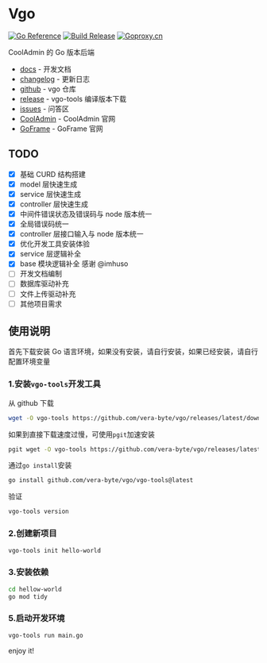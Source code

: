 # Vgo

[![Go Reference](https://pkg.go.dev/badge/github.com/vera-byte/vgo.svg)](https://pkg.go.dev/github.com/vera-byte/vgo)
[![Build Release](https://github.com/vera-byte/vgo/actions/workflows/release.yml/badge.svg)](https://github.com/vera-byte/vgo/actions/workflows/release.yml)
[![Goproxy.cn](https://goproxy.cn/stats/github.com/vera-byte/vgo/badges/download-count.svg)](https://goproxy.cn)

CoolAdmin 的 Go 版本后端

- [docs](https://cool-team-official.github.io/vgo/) - 开发文档
- [changelog](docs/changelog.md) - 更新日志
- [github](https://github.com/vera-byte/vgo) - vgo 仓库
- [release](https://github.com/vera-byte/vgo/releases) - vgo-tools 编译版本下载
- [issues](https://github.com/vera-byte/vgo/issues) - 问答区
- [CoolAdmin](https://cool-js.com) - CoolAdmin 官网
- [GoFrame](https://goframe.org) - GoFrame 官网

## TODO

- [x] 基础 CURD 结构搭建
- [x] model 层快速生成
- [x] service 层快速生成
- [x] controller 层快速生成
- [x] 中间件错误状态及错误码与 node 版本统一
- [x] 全局错误码统一
- [x] controller 层接口输入与 node 版本统一
- [x] 优化开发工具安装体验
- [x] service 层逻辑补全
- [x] base 模块逻辑补全 感谢 @imhuso
- [ ] 开发文档编制
- [ ] 数据库驱动补充
- [ ] 文件上传驱动补充
- [ ] 其他项目需求

## 使用说明

首先下载安装 Go 语言环境，如果没有安装，请自行安装，如果已经安装，请自行配置环境变量

### 1.安装`vgo-tools`开发工具

从 github 下载

```bash
wget -O vgo-tools https://github.com/vera-byte/vgo/releases/latest/download/vgo-tools_$(go env GOOS)_$(go env GOARCH) && chmod +x vgo-tools && ./vgo-tools install  && rm ./vgo-tools
```

如果到直接下载速度过慢，可使用`pgit`加速安装

```bash
pgit wget -O vgo-tools https://github.com/vera-byte/vgo/releases/latest/download/vgo-tools_$(go env GOOS)_$(go env GOARCH) && chmod +x vgo-tools && ./vgo-tools install  && rm ./vgo-tools
```

通过`go install`安装

```bash
go install github.com/vera-byte/vgo/vgo-tools@latest
```

验证

```bash
vgo-tools version
```

### 2.创建新项目

```bash
vgo-tools init hello-world
```

### 3.安装依赖

```bash
cd hellow-world
go mod tidy
```

### 5.启动开发环境

```bash
vgo-tools run main.go
```

enjoy it!
